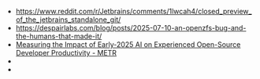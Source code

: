 - https://www.reddit.com/r/Jetbrains/comments/1lwcah4/closed_preview_of_the_jetbrains_standalone_git/
- https://despairlabs.com/blog/posts/2025-07-10-an-openzfs-bug-and-the-humans-that-made-it/
- [Measuring the Impact of Early-2025 AI on Experienced Open-Source Developer Productivity - METR](https://metr.org/blog/2025-07-10-early-2025-ai-experienced-os-dev-study/)
-
-